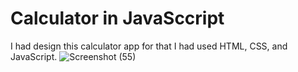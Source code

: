 # Calculator in JavaSccript
I had design this calculator app for that I had used HTML, CSS, and JavaScript.
![Screenshot (55)](https://user-images.githubusercontent.com/85186274/231799564-a13e32f8-ddf7-4fc5-bed9-b46e771e209e.png)
